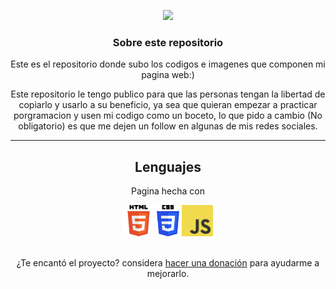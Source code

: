 <div align="center">
<p align="justify/left/right/center">
<img src="https://github.com/Pazz07/pazz_07_page/blob/gh-pages/gif/tarjeta_de_presentacion_codes_page07.gif">

### Sobre este repositorio

Este es el repositorio donde subo los codigos e imagenes que componen mi pagina web:)

Este repositorio le tengo publico para que las personas tengan la libertad de copiarlo y usarlo a su beneficio, ya sea que quieran empezar a practicar porgramacion y usen mi codigo como un boceto, lo que pido a cambio (No obligatorio) es que me dejen un follow en algunas de mis redes sociales.

---

<h2 align="center">Lenguajes</h2>
<p align="center">Pagina hecha con</p>

<div align="center">
<img src='https://github.com/Pazz07/Pazz07/blob/main/img/Image_Logo_Html.png' height='50px'>
<img src='https://github.com/Pazz07/Pazz07/blob/main/img/Image_Logo_Css.png' height='50px'>
<img src='https://github.com/Pazz07/Pazz07/blob/main/img/Image_Logo_Js.jpg' height='50px'>
</div></br>

¿Te encantó el proyecto? considera [hacer una donación](https://www.paypal.me/PabloArvizu) para ayudarme a mejorarlo.
</div>
